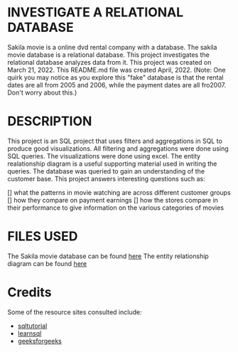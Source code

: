 # INVESTIGATE A RELATIONAL DATABASE 


Sakila movie is a online dvd rental company with a database. The sakila movie database is a relational database. This project investigates the relational database analyzes data from it. This project was created on March 21, 2022. This README.md file was created April, 2022. 
(Note: One quirk you may notice as you explore this "fake" database is that the rental dates are all from 2005 and 2006, while the payment dates are all fro2007. Don't worry about this.)


# DESCRIPTION 


This project is an SQL project that uses filters and aggregations in SQL to produce good visualizations. All filtering and aggregations were done using SQL queries. The visualizations were done using excel. The entity realationship diagram is a useful supporting material used in writing the queries. The database was queried to gain an understanding of the customer base. This project answers interesting questions such as:

[] what the patterns in movie watching are across different customer groups 
[] how they compare on payment earnings 
[] how the stores compare in their performance to give information on the various categories of movies


# FILES USED


The Sakila movie database can be found [here](http://www.postgresqltutorial.com/postgresql-sample-database/)
The entity relationship diagram can be found [here](https://video.udacity-data.com/topher/2018/September/5ba96b12_dvd-rental-erd-2/dvd-rental-erd-2.pdf)


# Credits
Some of the resource sites consulted include:

+ [sqltutorial](https://www.sqltutorial.org)
+ [learnsql](https://learnsql.com)
+ [geeksforgeeks](https://www.google.com/url?sa=t&source=web&rct=j&url=https://www.geeksforgeeks.org/mysql-partition-by-clause/amp/&ved=2ahUKEwiVqYftu_D3AhWD_4UKHZ22A1oQFnoECEcQAQ&usg=AOvVaw1jRh3Ko5n2R5POBG9cX-Kl)






